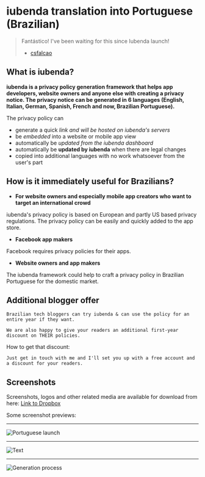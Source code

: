 # iubenda translation into Portuguese (Brazilian)

> Fantástico! I've been waiting for this since Iubenda launch!
> 
> - [csfalcao](http://www.iubenda.com/blog/2014/08/06/launch-portuguese-localization-privacy-policy-framework/#comment-1530053938)


## What is iubenda?

__iubenda is a privacy policy generation framework that helps app developers, website owners and anyone else with creating a privacy notice. The privacy notice can be generated in 6 languages (English, Italian, German, Spanish, French and now, Brazilian Portuguese).__

The privacy policy can 

- generate a quick _link and will be hosted on iubenda's servers_
- be _embedded_ into a website or mobile app view
- automatically be _updated from the iubenda dashboard_
- automatically be __updated by iubenda__ when there are legal changes
- copied into additional languages with no work whatsoever from the user's part


## How is it immediately useful for Brazilians?

- __For website owners and especially mobile app creators who want to target an international crowd__

iubenda's privacy policy is based on European and partly US based privacy regulations. The privacy policy can be easily and quickly added to the app store.

- __Facebook app makers__

Facebook requires privacy policies for their apps.

- __Website owners and app makers__

The iubenda framework could help to craft a privacy policy in Brazilian Portuguese for the domestic market.


## Additional blogger offer

    Brazilian tech bloggers can try iubenda & can use the policy for an entire year if they want.

    We are also happy to give your readers an additional first-year discount on THEIR policies.

How to get that discount:

    Just get in touch with me and I'll set you up with a free account and a discount for your readers.


## Screenshots

Screenshots, logos and other related media are available for download from here: [Link to Dropbox](https://www.dropbox.com/sh/1b4emy5wylm427w/AADc11wRwcNfPFbCLg-b7S_Ha/brazil%20launch%20resources) 

Some screenshot previews:

----

![Portuguese launch](https://dl.dropboxusercontent.com/u/62103626/brazil%20launch%20resources/iubenda.png?dl=1 "Portuguese")

----

![Text](https://www.dropbox.com/s/3l06p9oui5eo6a0/politica_de_privacidade.png?dl=1 "Privacy policy text")

----

![Generation process](https://dl.dropboxusercontent.com/u/62103626/brazil%20launch%20resources/screenshot-3.jpg?dl=1 "Privacy policy generation process")

